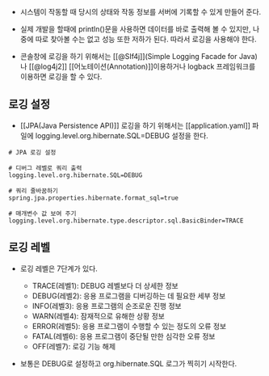- 시스템이 작동할 때 당시의 상태와 작동 정보를 서버에 기록할 수 있게 만들어 준다.
 
- 실제 개발을 할때에 println()문을 사용하면 데이터를 바로 출력해 볼 수 있지만, 나중에 따로 찾아볼 수는 없고 성능 또한 저하가 된다. 따라서 로깅을 사용해야 한다.

- 콘솔창에 로깅을 하기 위해서는 [[@SIf4j]](Simple Logging Facade for Java)나 [[@log4j2]] [[어노테이션(Annotation)]]이용하거나 logback 프레임워크를 이용하면 로깅을 할 수 있다.

## 로깅 설정

- [[JPA(Java Persistence API)]] 로깅을 하기 위해서는 [[application.yaml]] 파일에 logging.level.org.hibernate.SQL=DEBUG 설정을 한다.

```
# JPA 로깅 설정

# 디버그 레벨로 쿼리 출력  
logging.level.org.hibernate.SQL=DEBUG  

# 쿼리 줄바꿈하기  
spring.jpa.properties.hibernate.format_sql=true

# 매개변수 값 보여 주기  
logging.level.org.hibernate.type.descriptor.sql.BasicBinder=TRACE
```


## 로깅 레벨

- 로깅 레벨은 7단계가 있다.
	
	- TRACE(레벨1): DEBUG 레벨보다 더 상세한 정보
	- DEBUG(레벨2): 응용 프로그램을 디버깅하는 데 필요한 세부 정보
	- INFO(레벨3): 응용 프로그램의 순조로운 진행 정보
	- WARN(레벨4): 잠재적으로 유해한 상황 정보
	- ERROR(레벨5):  응용 프로그램이 수행할 수 있는 정도의 오류 정보
	- FATAL(레벨6): 응용 프로그램이 중단될 만한 심각한 오류 정보
	- OFF(레벨7): 로깅 기능 해제

- 보통은 DEBUG로 설정하고 org.hibernate.SQL 로그가 찍히기 시작한다.